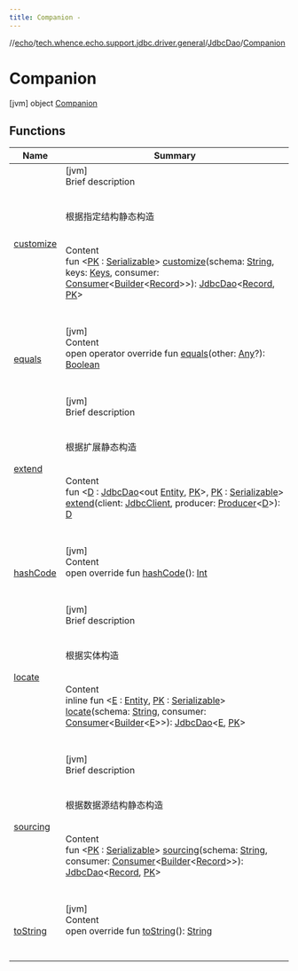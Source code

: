 ```yaml
---
title: Companion -
---
```

//[echo](../../../index.md)/[tech.whence.echo.support.jdbc.driver.general](../../index.md)/[JdbcDao](../index.md)/[Companion](index.md)



# Companion  
 [jvm] object [Companion](index.md)   


## Functions  
  
|  Name|  Summary| 
|---|---|
| [customize](customize.md)| [jvm]  <br>Brief description  <br><br><br>根据指定结构静态构造<br><br>  <br>Content  <br>fun <[PK](customize.md) : [Serializable](https://docs.oracle.com/javase/8/docs/api/java/io/Serializable.html)> [customize](customize.md)(schema: [String](https://kotlinlang.org/api/latest/jvm/stdlib/kotlin/-string/index.html), keys: [Keys](../../../tech.whence.echo.dal.schema.key/-keys/index.md), consumer: [Consumer](../../../tech.whence.echo.function/-consumer/index.md)<[Builder](../../../tech.whence.echo.dal.schema/-builder/index.md)<[Record](../../../tech.whence.echo.dal.entity/-record/index.md)>>): [JdbcDao](../index.md)<[Record](../../../tech.whence.echo.dal.entity/-record/index.md), [PK](customize.md)>  <br><br><br>
| [equals](../../../tech.whence.echo.webclient.response.exception/-response-unrecognized-exception/index.md#kotlin/Any/equals/#kotlin.Any?/PointingToDeclaration/)| [jvm]  <br>Content  <br>open operator override fun [equals](../../../tech.whence.echo.webclient.response.exception/-response-unrecognized-exception/index.md#kotlin/Any/equals/#kotlin.Any?/PointingToDeclaration/)(other: [Any](https://kotlinlang.org/api/latest/jvm/stdlib/kotlin/-any/index.html)?): [Boolean](https://kotlinlang.org/api/latest/jvm/stdlib/kotlin/-boolean/index.html)  <br><br><br>
| [extend](extend.md)| [jvm]  <br>Brief description  <br><br><br>根据扩展静态构造<br><br>  <br>Content  <br>fun <[D](extend.md) : [JdbcDao](../index.md)<out [Entity](../../../tech.whence.echo.dal.entity/-entity/index.md), [PK](extend.md)>, [PK](extend.md) : [Serializable](https://docs.oracle.com/javase/8/docs/api/java/io/Serializable.html)> [extend](extend.md)(client: [JdbcClient](../../-jdbc-client/index.md), producer: [Producer](../../../tech.whence.echo.function/-producer/index.md)<[D](extend.md)>): [D](extend.md)  <br><br><br>
| [hashCode](../../../tech.whence.echo.webclient.response.exception/-response-unrecognized-exception/index.md#kotlin/Any/hashCode/#/PointingToDeclaration/)| [jvm]  <br>Content  <br>open override fun [hashCode](../../../tech.whence.echo.webclient.response.exception/-response-unrecognized-exception/index.md#kotlin/Any/hashCode/#/PointingToDeclaration/)(): [Int](https://kotlinlang.org/api/latest/jvm/stdlib/kotlin/-int/index.html)  <br><br><br>
| [locate](locate.md)| [jvm]  <br>Brief description  <br><br><br>根据实体构造<br><br>  <br>Content  <br>inline fun <[E](locate.md) : [Entity](../../../tech.whence.echo.dal.entity/-entity/index.md), [PK](locate.md) : [Serializable](https://docs.oracle.com/javase/8/docs/api/java/io/Serializable.html)> [locate](locate.md)(schema: [String](https://kotlinlang.org/api/latest/jvm/stdlib/kotlin/-string/index.html), consumer: [Consumer](../../../tech.whence.echo.function/-consumer/index.md)<[Builder](../../../tech.whence.echo.dal.schema/-builder/index.md)<[E](locate.md)>>): [JdbcDao](../index.md)<[E](locate.md), [PK](locate.md)>  <br><br><br>
| [sourcing](sourcing.md)| [jvm]  <br>Brief description  <br><br><br>根据数据源结构静态构造<br><br>  <br>Content  <br>fun <[PK](sourcing.md) : [Serializable](https://docs.oracle.com/javase/8/docs/api/java/io/Serializable.html)> [sourcing](sourcing.md)(schema: [String](https://kotlinlang.org/api/latest/jvm/stdlib/kotlin/-string/index.html), consumer: [Consumer](../../../tech.whence.echo.function/-consumer/index.md)<[Builder](../../../tech.whence.echo.dal.schema/-builder/index.md)<[Record](../../../tech.whence.echo.dal.entity/-record/index.md)>>): [JdbcDao](../index.md)<[Record](../../../tech.whence.echo.dal.entity/-record/index.md), [PK](sourcing.md)>  <br><br><br>
| [toString](../../../tech.whence.echo.webclient.response.exception/-response-unrecognized-exception/index.md#kotlin/Any/toString/#/PointingToDeclaration/)| [jvm]  <br>Content  <br>open override fun [toString](../../../tech.whence.echo.webclient.response.exception/-response-unrecognized-exception/index.md#kotlin/Any/toString/#/PointingToDeclaration/)(): [String](https://kotlinlang.org/api/latest/jvm/stdlib/kotlin/-string/index.html)  <br><br><br>

